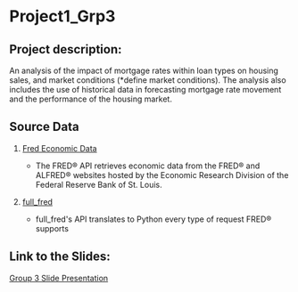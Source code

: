 # Project1_Grp3
## Project description: 
An analysis of the impact of mortgage rates within loan types on housing sales, and market conditions (*define market conditions). The analysis also includes the use of historical data in forecasting mortgage rate movement and the performance of the housing market.

## Source Data
1. [Fred Economic Data](https://fred.stlouisfed.org/docs/api/fred/)
    - The FRED® API retrieves economic data from the FRED® and ALFRED® websites hosted by the Economic Research Division of the Federal Reserve Bank of St. Louis.

1. [full_fred](https://github.com/7astro7/full_fred)
    - full_fred's API translates to Python every type of request FRED® supports
  
## Link to the Slides:
[Group 3 Slide Presentation](https://docs.google.com/presentation/d/11dhDWhvL0RjPv89yGpQqrECwcfd1kvTLjSzyzsWMCS0/edit#slide=id.g35f391192_00)

